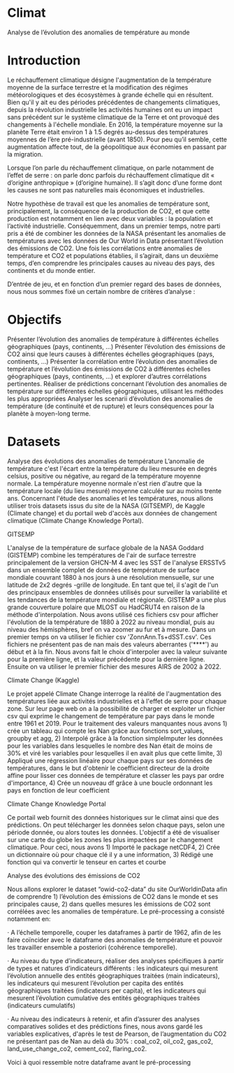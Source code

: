 # Climat
Analyse de l’évolution des anomalies de température au monde

# Introduction
Le réchauffement climatique désigne l'augmentation de la température moyenne de la surface terrestre et la modification des régimes météorologiques et des écosystèmes à grande échelle qui en résultent. Bien qu'il y ait eu des périodes précédentes de changements climatiques, depuis la révolution industrielle les activités humaines ont eu un impact sans précédent sur le système climatique de la Terre et ont provoqué des changements à l'échelle mondiale. En 2016, la température moyenne sur la planète Terre était environ 1 à 1.5 degrés au-dessus des températures moyennes de l’ère pré-industrielle (avant 1850). Pour peu qu’il semble, cette augmentation affecte tout, de la géopolitique aux économies en passant par la migration.

Lorsque l’on parle du réchauffement climatique, on parle notamment de l’effet de serre : on parle donc parfois du réchauffement climatique dit « d’origine anthropique » (d’origine humaine). Il s’agit donc d’une forme dont les causes ne sont pas naturelles mais économiques et industrielles.

Notre hypothèse de travail est que les anomalies de température sont, principalement, la conséquence de la production de CO2, et que cette production est notamment en lien avec deux variables : la population et l’activité industrielle. Conséquemment, dans un premier temps, notre parti pris a été de combiner les données de la NASA présentant les anomalies de températures avec les données de Our World in Data présentant l’évolution des émissions de CO2. Une fois les corrélations entre anomalies de température et CO2 et populations établies, il s’agirait, dans un deuxième temps, d’en comprendre les principales causes au niveau des pays, des continents et du monde entier.

D’entrée de jeu, et en fonction d’un premier regard des bases de données, nous nous sommes fixé un certain nombre de critères d’analyse :

# Objectifs

Présenter l’évolution des anomalies de température à différentes échelles géographiques (pays, continents, …)
Présenter l’évolution des émissions de CO2 ainsi que leurs causes à différentes échelles géographiques (pays, continents, …)
Présenter la corrélation entre l’évolution des anomalies de température et l’évolution des émissions de CO2 à différentes échelles géographiques (pays, continents, …) et explorer d’autres corrélations pertinentes.
Réaliser de prédictions concernant l’évolution des anomalies de température sur différentes échelles géographiques, utilisant les méthodes les plus appropriées
Analyser les scenarii d’évolution des anomalies de température (de continuité et de rupture) et leurs conséquences pour la planète à moyen-long terme.

# Datasets
Analyse des évolutions des anomalies de température
L’anomalie de température c'est l'écart entre la température du lieu mesurée en degrés celsius, positive ou négative, au regard de la température moyenne normale. La température moyenne normale n'est rien d'autre que la température locale (du lieu mesuré) moyenne calculée sur au moins trente ans. Concernant l'étude des anomalies et les températures, nous allons utiliser trois datasets issus du site de la NASA (GITSEMP), de Kaggle (Climate change) et du portail web d'accès aux données de changement climatique (Climate Change Knowledge Portal).

GITSEMP

L'analyse de la température de surface globale de la NASA Goddard (GISTEMP) combine les températures de l'air de surface terrestre principalement de la version GHCN-M 4 avec les SST de l'analyse ERSSTv5 dans un ensemble complet de données de température de surface mondiale couvrant 1880 à nos jours à une résolution mensuelle, sur une latitude de 2x2 degrés -grille de longitude. En tant que tel, il s'agit de l'un des principaux ensembles de données utilisés pour surveiller la variabilité et les tendances de la température mondiale et régionale. GISTEMP a une plus grande couverture polaire que MLOST ou HadCRUT4 en raison de la méthode d'interpolation.
Nous avons utilisé ces fichiers csv pour afficher l'évolution de la température de 1880 à 2022 au niveau mondial, puis au niveau des hémisphères, bref on va zoomer au fur et à mesure. Dans un premier temps on va utiliser le fichier csv 'ZonnAnn.Ts+dSST.csv'. Ces fichiers ne présentent pas de nan mais des valeurs aberrantes ('****') au début et à la fin. Nous avons fait le choix d'interpoler avec la valeur suivante pour la première ligne, et la valeur précédente pour la dernière ligne. Ensuite on va utiliser le premier fichier des mesures AIRS de 2002 à 2022.

Climate Change (Kaggle)

Le projet appelé Climate Change interroge la réalité de l'augmentation des températures liée aux activités industrielles et à l'effet de serre pour chaque zone. Sur leur page web on a la possibilité de charger et exploiter un fichier csv qui exprime le changement de température par pays dans le monde entre 1961 et 2019.
Pour le traitement des valeurs manquantes nous avons 1) crée un tableau qui compte les Nan grâce aux fonctions sort_values, groupby et agg, 2) Interpolé grâce à la fonction simpleImputer les données pour les variables dans lesquelles le nombre des Nan était de moins de 30% et viré les variables pour lesquelles il en avait plus que cette limite, 3) Appliqué une régression linéaire pour chaque pays sur ses données de températures, dans le but d'obtenir le coefficient directeur de la droite affine pour lisser ces données de température et classer les pays par ordre d'importance, 4) Crée un nouveau df grâce à une boucle ordonnant les pays en fonction de leur coefficient

Climate Change Knowledge Portal

Ce portail web fournit des données historiques sur le climat ainsi que des prédictions. On peut télécharger les données selon chaque pays, selon une période donnée, ou alors toutes les données.
L'objectif a été de visualiser sur une carte du globe les zones les plus impactées par le changement climatique. Pour ceci, nous avons 1) Importé le package netCDF4, 2) Crée un dictionnaire où pour chaque clé il y a une information, 3) Rédigé une fonction qui va convertir le tenseur en cartes et courbe

Analyse des évolutions des émissions de CO2

Nous allons explorer le dataset “owid-co2-data” du site OurWorldinData afin de comprendre 1) l’évolution des émissions de CO2 dans le monde et ses principales cause, 2) dans quelles mesures les émissions de CO2 sont corrélées avec les anomalies de température.
Le pré-processing a consisté notamment en:

· A l’échelle temporelle, couper les dataframes à partir de 1962, afin de les faire coïncider avec le dataframe des anomalies de température et pouvoir les travailler ensemble a posteriori (cohérence temporelle).

· Au niveau du type d’indicateurs, réaliser des analyses spécifiques à partir de types et natures d’indicateurs différents : les indicateurs qui mesurent l’évolution annuelle des entités géographiques traitées (main indicateurs), les indicateurs qui mesurent l’évolution per capita des entités géographiques traitées (indicateurs per capita), et les indicateurs qui mesurent l’évolution cumulative des entités géographiques traitées (indicateurs cumulatifs)

· Au niveau des indicateurs à retenir, et afin d’assurer des analyses comparatives solides et des prédictions fines, nous avons gardé les variables explicatives, d'après le test de Pearson, de l’augmentation du CO2 ne présentant pas de Nan au delà du 30% : coal_co2, oil_co2, gas_co2, land_use_change_co2, cement_co2, flaring_co2.

Voici à quoi ressemble notre dataframe avant le pré-processing
